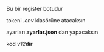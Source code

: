 
Bu bir register botudur

tokeni *.env* klasörüne atacaksın

ayarları **ayarlar.json** dan yapacaksın

kod _v12_**dir**
